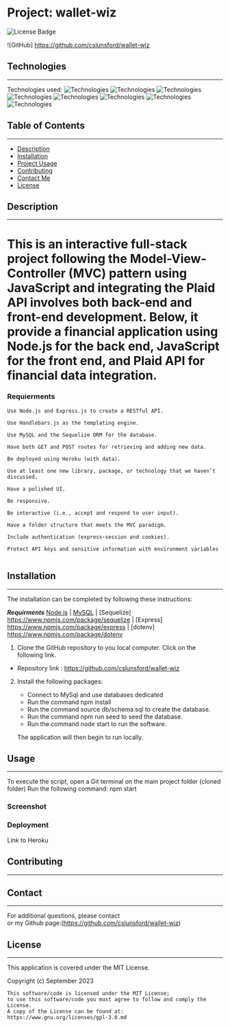 
# Project: wallet-wiz

 ![License Badge](https://img.shields.io/badge/License-MIT%20License-blue)

![GitHub]
 https://github.com/cslunsford/wallet-wiz

  
## Technologies
***
Technologies used: 
![Technologies](https://img.shields.io/badge/-Git-F05032?logo=Git&logoColor=white)
![Technologies](https://img.shields.io/badge/-JavaScript-007396?logo=JavaScript&logoColor=white)
![Technologies](https://img.shields.io/badge/-Node.js-339933?logo=Node.js&logoColor=white)
![Technologies](https://img.shields.io/badge/-npm-CB3837?logo=npm&logoColor=white)
![Technologies](https://img.shields.io/badge/-MySQL-4479A1?logo=MySQL&logoColor=white)
![Technologies](https://img.shields.io/badge/-Inquirer-000000?logo=&logoColor=white)
![Technologies](https://img.shields.io/badge/-Plaid-000000?logo=PLAID&logoColor=white)
![Technologies](https://img.shields.io/badge/-jQuery-000000?logo=JQuery&logoColor=white)



## Table of Contents
***
- [Description](#description)
- [Installation](#installation)
- [Project Usage](#usage) 
- [Contributing](#contributing) 
- [Contact Me](#contact)
- [License](#license)

## Description
*** 

This is an interactive full-stack project following the Model-View-Controller (MVC) pattern using JavaScript and integrating the Plaid API involves both back-end and front-end development. Below, it provide a financial application using Node.js for the back end, JavaScript for the front end, and Plaid API for financial data integration.
=======

 
 
### Requierments
```
Use Node.js and Express.js to create a RESTful API.

Use Handlebars.js as the templating engine.

Use MySQL and the Sequelize ORM for the database.

Have both GET and POST routes for retrieving and adding new data.

Be deployed using Heroku (with data).

Use at least one new library, package, or technology that we haven’t discussed.

Have a polished UI.

Be responsive.

Be interactive (i.e., accept and respond to user input).

Have a folder structure that meets the MVC paradigm.

Include authentication (express-session and cookies).

Protect API keys and sensitive information with environment variables
 
```
## Installation
***

The installation can be completed by following these instructions:

***Requirments***
[Node.js](https://nodejs.org/en/) | [MySQL](https://www.npmjs.com/package/mysql2) | [Sequelize] https://www.npmjs.com/package/sequelize | [Express] https://www.npmjs.com/package/express | [dotenv] https://www.npmjs.com/package/dotenv 

1. Clone the GitHub repository to you local computer. Click on the following link.
* Repository link : https://github.com/cslunsford/wallet-wiz

2. Install the following packages:
    - Connect to MySql and use databases dedicated
    - Run the command npm install  
    - Run the command source db/schema.sql to create the database.
    - Run the command npm run seed to seed the database.
    - Run the command node start to run the software.
    
    The application will then begin to run locally.

## Usage 
***
To execute the script, open a Git terminal on the main project folder (cloned folder) Run the following command: npm start

### Screenshot
 

### Deployment
Link to Heroku
 
    

## Contributing
***


    
## Contact
***

For additional questions, please contact  
or my Github page:(https://github.com/cslunsford/wallet-wiz)

## License
***

This application is covered under the MIT License.

Copyright (c) September 2023  

    This software/code is licensed under the MIT License; 
    to use this software/code you must agree to follow and comply the License.
    A copy of the License can be found at: https://www.gnu.org/licenses/gpl-3.0.md 

